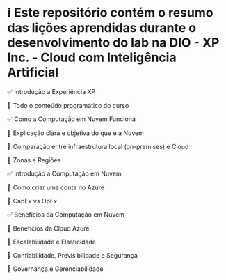 # ℹ️ Este repositório contém o resumo das lições aprendidas durante o desenvolvimento do lab na DIO - XP Inc. - Cloud com Inteligência Artificial

✅ Introdução a Experiência XP

📝 Todo o conteúdo programático do curso


✅ Como a Computação em Nuvem Funciona

📝 Explicação clara e objetiva do que é a Nuvem

📝 Comparação entre infraestrutura local (on-premises) e Cloud

📝 Zonas e Regiões


✅ Introdução a Computação em Nuvem

📝 Como criar uma conta no Azure

📝 CapEx vs OpEx


✅ Benefícios da Computação em Nuvem

📝 Benefícios da Cloud Azure

📝 Escalabilidade e Elasticidade

📝 Confiabilidade, Previsibilidade e Segurança

📝 Governança e Gerenciabilidade

   

